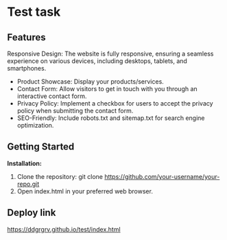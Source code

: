 # Test task

## Features
Responsive Design: The website is fully responsive, ensuring a seamless experience on various devices, including desktops, tablets, and smartphones.
* Product Showcase: Display your products/services.
* Contact Form: Allow visitors to get in touch with you through an interactive contact form.
* Privacy Policy: Implement a checkbox for users to accept the privacy policy when submitting the contact form.
* SEO-Friendly: Include robots.txt and sitemap.txt for search engine optimization.

## Getting Started

<b>Installation:</b>
1. Clone the repository: git clone https://github.com/your-username/your-repo.git
2. Open index.html in your preferred web browser.

## Deploy link
https://ddgrgrv.github.io/test/index.html
